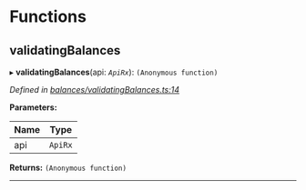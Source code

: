 

# Functions

<a id="validatingbalances"></a>

##  validatingBalances

▸ **validatingBalances**(api: *`ApiRx`*): `(Anonymous function)`

*Defined in [balances/validatingBalances.ts:14](https://github.com/polkadot-js/api/blob/dfac7a4/packages/api-derive/src/balances/validatingBalances.ts#L14)*

**Parameters:**

| Name | Type |
| ------ | ------ |
| api | `ApiRx` |

**Returns:** `(Anonymous function)`

___

